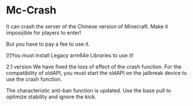 # Mc-Crash
It can crash the server of the Chinese version of Minecraft.
Make it impossible for players to enter! 

But you have to pay a fee to use it.

[!]You must install Legacy arm64e Libraries to use it!

2.1 version
We have fixed the loss of effect of the crash function.
For the compatibility of oldAPI, you must start the oldAPI on the jailbreak device to use the crash function.

The characteristic anti-ban function is updated. Use the base pull to optimize stability and ignore the kick.
